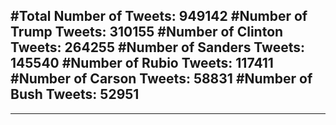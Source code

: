 #Total Number of Tweets: 949142 
#Number of Trump Tweets: 310155
#Number of Clinton Tweets: 264255
#Number of Sanders Tweets: 145540
#Number of Rubio Tweets: 117411
#Number of Carson Tweets: 58831
#Number of Bush Tweets: 52951
---
---
